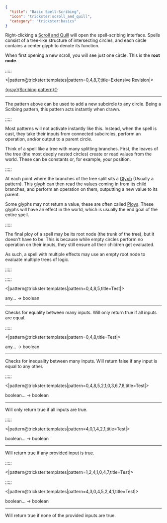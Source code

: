 ```json
{
  "title": "Basic Spell-Scribing",
  "icon": "trickster:scroll_and_quill",
  "category": "trickster:basics"
}
```

Right-clicking a [Scroll and Quill](^trickster:scroll_and_quill) will open the spell-scribing interface.
Spells consist of a tree-like structure of intersecting circles, and each circle contains a center glyph to denote its function.


When first opening a new scroll, you will see just one circle. This is the **root node**.

;;;;;

<|pattern@trickster:templates|pattern=0\,4\,8\,7,title=Extensive Revision|>

[{gray}(Scribing pattern){}](^trickster:scribing_patterns)

---

The pattern above can be used to add a new subcircle to any circle. 
Being a Scribing pattern, this pattern acts instantly when drawn.

;;;;;

Most patterns will not activate instantly like this.
Instead, when the spell is cast, they take their inputs from connected subcircles, perform an operation, and/or output to a parent circle.


Think of a spell like a tree with many splitting branches. 
First, the leaves of the tree (the most deeply nested circles) create or read values from the world.
These can be constants or, for example, your position.

;;;;;

At each point where the branches of the tree split sits a [Glyph](^trickster:glyphs) (Usually a pattern).
This glyph can then read the values coming in from its child branches, and perform an operation on them, outputting a new value to its parent. 


Some glyphs may not return a value, these are often called [Ploys](^trickster:tricks). 
These glyphs will have an effect in the world, which is usually the end goal of the entire spell.

;;;;;

The final ploy of a spell may be its root node (the trunk of the tree), but it doesn't have to be.
This is because while empty circles perform no operation on their inputs, they still ensure all their children get evaluated.


As such, a spell with multiple effects may use an empty root node to evaluate multiple trees of logic.

;;;;;


;;;;;

<|pattern@trickster:templates|pattern=0\,4\,8\,5,title=Test|>

any... -> boolean

---

Checks for equality between many inputs. Will only return true if all inputs are equal.

;;;;;

<|pattern@trickster:templates|pattern=0\,4\,8,title=Test|>

any... -> boolean

---

Checks for inequality between many inputs. Will return false if any input is equal to any other.

;;;;;

<|pattern@trickster:templates|pattern=0\,4\,8\,5\,2\,1\,0\,3\,6\,7\,8,title=Test|>

boolean... -> boolean

---

Will only return true if all inputs are true.

;;;;;

<|pattern@trickster:templates|pattern=4\,0\,1\,4\,2\,1,title=Test|>

boolean... -> boolean

---

Will return true if any provided input is true.

;;;;;

<|pattern@trickster:templates|pattern=1\,2\,4\,1\,0\,4\,7,title=Test|>

;;;;;

<|pattern@trickster:templates|pattern=4\,3\,0\,4\,5\,2\,4\,1,title=Test|>

boolean... -> boolean

---

Will return true if none of the provided inputs are true.
